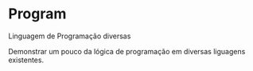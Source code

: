# Program
Linguagem de Programação diversas

Demonstrar um pouco da lógica de programação em diversas liguagens existentes.
